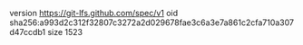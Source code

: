 version https://git-lfs.github.com/spec/v1
oid sha256:a993d2c312f32807c3272a2d029678fae3c6a3e7a861c2cfa710a307d47ccdb1
size 1523
